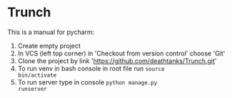 # Trunch
This is a manual for pycharm:
1. Create empty project
2. In VCS (left top corner) in 'Checkout from version control' choose 'Git' 
3. Clone the project by link 'https://github.com/deathtanks/Trunch.git'
4. To run venv in bash console in root file run <code>source bin/activate</code>
5. To run server type in console <code>python manage.py runserver</code>